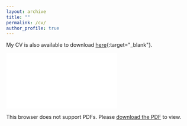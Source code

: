 ```yaml
---
layout: archive
title: ""
permalink: /cv/
author_profile: true
---
```


My CV is also available to download [here](../pdf/jacs.3c02447.pdf){:target="_blank"}.

<object data="../pdf/jacs.3c02447.pdf" type="application/pdf" width="900px" height="700px">
    <embed src="../pdf/jacs.3c02447.pdf">
        <p>This browser does not support PDFs. Please <a href="../pdf/jacs.3c02447.pdf">download the PDF</a> to view.</p>
    </embed>
</object>
